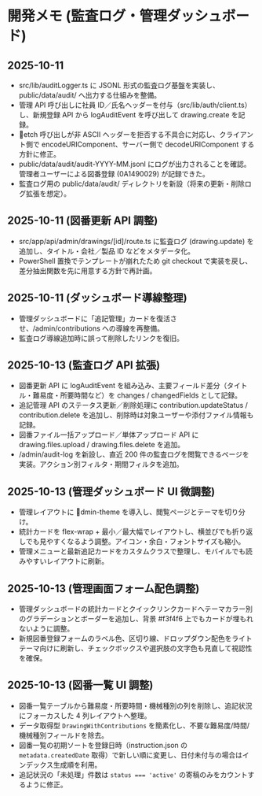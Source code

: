 ﻿# 開発メモ (監査ログ・管理ダッシュボード)

## 2025-10-11
- src/lib/auditLogger.ts に JSONL 形式の監査ログ基盤を実装し、public/data/audit/ へ出力する仕組みを整備。
- 管理 API 呼び出しに社員 ID／氏名ヘッダーを付与（src/lib/auth/client.ts）し、新規登録 API から logAuditEvent を呼び出して drawing.create を記録。
- etch 呼び出しが非 ASCII ヘッダーを拒否する不具合に対応し、クライアント側で encodeURIComponent、サーバー側で decodeURIComponent する方針に修正。
- public/data/audit/audit-YYYY-MM.jsonl にログが出力されることを確認。管理者ユーザーによる図番登録 (0A1490029) が記録できた。
- 監査ログ用の public/data/audit/ ディレクトリを新設（将来の更新・削除ログ拡張を想定）。

## 2025-10-11 (図番更新 API 調整)
- src/app/api/admin/drawings/[id]/route.ts に監査ログ (drawing.update) を追加し、タイトル・会社／製品 ID などをメタデータ化。
- PowerShell 置換でテンプレートが崩れたため git checkout で実装を戻し、差分抽出関数を先に用意する方針で再計画。

## 2025-10-11 (ダッシュボード導線整理)
- 管理ダッシュボードに「追記管理」カードを復活させ、/admin/contributions への導線を再整備。
- 監査ログ導線追加時に誤って削除したリンクを復旧。

## 2025-10-13 (監査ログ API 拡張)
- 図番更新 API に logAuditEvent を組み込み、主要フィールド差分（タイトル・難易度・所要時間など）を changes / changedFields として記録。
- 追記管理 API のステータス更新／削除処理に contribution.updateStatus / contribution.delete を追加し、削除時は対象ユーザーや添付ファイル情報も記録。
- 図番ファイル一括アップロード／単体アップロード API に drawing.files.upload / drawing.files.delete を追加。
- /admin/audit-log を新設し、直近 200 件の監査ログを閲覧できるページを実装。アクション別フィルタ・期間フィルタを追加。

## 2025-10-13 (管理ダッシュボード UI 微調整)
- 管理レイアウトに dmin-theme を導入し、閲覧ページとテーマを切り分け。
- 統計カードを flex-wrap + 最小／最大幅でレイアウトし、横並びでも折り返しでも見やすくなるよう調整。アイコン・余白・フォントサイズも縮小。
- 管理メニューと最新追記カードをカスタムクラスで整理し、モバイルでも読みやすいレイアウトに刷新。

## 2025-10-13 (管理画面フォーム配色調整)
- 管理ダッシュボードの統計カードとクイックリンクカードへテーマカラー別のグラデーションとボーダーを追加し、背景 #f3f4f6 上でもカードが埋もれないように調整。
- 新規図番登録フォームのラベル色、区切り線、ドロップダウン配色をライトテーマ向けに刷新し、チェックボックスや選択肢の文字色も見直して視認性を確保。

## 2025-10-13 (図番一覧 UI 調整)
- 図番一覧テーブルから難易度・所要時間・機械種別の列を削除し、追記状況にフォーカスした 4 列レイアウトへ整理。
- データ取得型 `DrawingWithContributions` を簡素化し、不要な難易度/時間/機械種別フィールドを除去。
- 図番一覧の初期ソートを登録日時（instruction.json の `metadata.createdDate` 取得）で新しい順に変更し、日付未付与の場合はインデックス生成順を利用。
- 追記状況の「未処理」件数は `status === 'active'` の寄稿のみをカウントするように修正。
